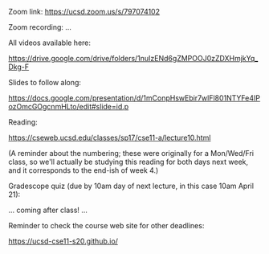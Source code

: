 Zoom link: https://ucsd.zoom.us/s/797074102

Zoom recording: ...

All videos available here:

https://drive.google.com/drive/folders/1nuIzENd6gZMPOOJ0zZDXHmjkYq_Dkg-F

Slides to follow along:

https://docs.google.com/presentation/d/1mConpHswEbir7wlFl801NTYFe4IPozOmcGOgcnmHLto/edit#slide=id.p

Reading:

https://cseweb.ucsd.edu/classes/sp17/cse11-a/lecture10.html

(A reminder about the numbering; these were originally for a Mon/Wed/Fri class,
so we'll actually be studying this reading for both days next week, and it corresponds to the end-ish of week 4.)

Gradescope quiz (due by 10am day of next lecture, in this case 10am April 21):

... coming after class! ...

Reminder to check the course web site for other deadlines:

https://ucsd-cse11-s20.github.io/

